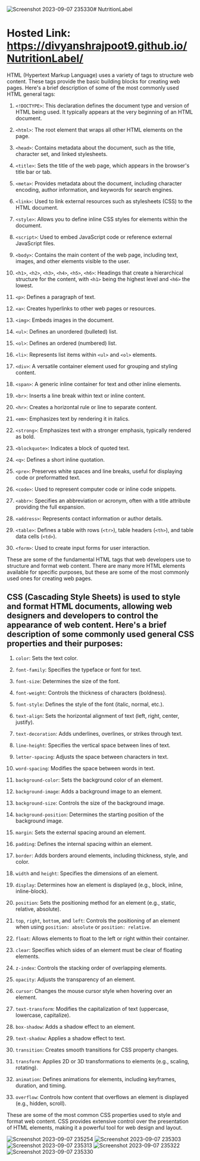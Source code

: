 ![Screenshot 2023-09-07 235330](https://github.com/divyanshrajpoot9/NutritionLabel/assets/114856467/f2a289f8-7a94-40bd-a88b-16317fb0aa77)# NutritionLabel

# Hosted Link: https://divyanshrajpoot9.github.io/NutritionLabel/
HTML (Hypertext Markup Language) uses a variety of tags to structure web content. These tags provide the basic building blocks for creating web pages. Here's a brief description of some of the most commonly used HTML general tags:

1. `<!DOCTYPE>`: This declaration defines the document type and version of HTML being used. It typically appears at the very beginning of an HTML document.

2. `<html>`: The root element that wraps all other HTML elements on the page.

3. `<head>`: Contains metadata about the document, such as the title, character set, and linked stylesheets.

4. `<title>`: Sets the title of the web page, which appears in the browser's title bar or tab.

5. `<meta>`: Provides metadata about the document, including character encoding, author information, and keywords for search engines.

6. `<link>`: Used to link external resources such as stylesheets (CSS) to the HTML document.

7. `<style>`: Allows you to define inline CSS styles for elements within the document.

8. `<script>`: Used to embed JavaScript code or reference external JavaScript files.

9. `<body>`: Contains the main content of the web page, including text, images, and other elements visible to the user.

10. `<h1>`, `<h2>`, `<h3>`, `<h4>`, `<h5>`, `<h6>`: Headings that create a hierarchical structure for the content, with `<h1>` being the highest level and `<h6>` the lowest.

11. `<p>`: Defines a paragraph of text.

12. `<a>`: Creates hyperlinks to other web pages or resources.

13. `<img>`: Embeds images in the document.

14. `<ul>`: Defines an unordered (bulleted) list.

15. `<ol>`: Defines an ordered (numbered) list.

16. `<li>`: Represents list items within `<ul>` and `<ol>` elements.

17. `<div>`: A versatile container element used for grouping and styling content.

18. `<span>`: A generic inline container for text and other inline elements.

19. `<br>`: Inserts a line break within text or inline content.

20. `<hr>`: Creates a horizontal rule or line to separate content.

21. `<em>`: Emphasizes text by rendering it in italics.

22. `<strong>`: Emphasizes text with a stronger emphasis, typically rendered as bold.

23. `<blockquote>`: Indicates a block of quoted text.

24. `<q>`: Defines a short inline quotation.

25. `<pre>`: Preserves white spaces and line breaks, useful for displaying code or preformatted text.

26. `<code>`: Used to represent computer code or inline code snippets.

27. `<abbr>`: Specifies an abbreviation or acronym, often with a title attribute providing the full expansion.

28. `<address>`: Represents contact information or author details.

29. `<table>`: Defines a table with rows (`<tr>`), table headers (`<th>`), and table data cells (`<td>`).

30. `<form>`: Used to create input forms for user interaction.

These are some of the fundamental HTML tags that web developers use to structure and format web content. There are many more HTML elements available for specific purposes, but these are some of the most commonly used ones for creating web pages.

## CSS (Cascading Style Sheets) is used to style and format HTML documents, allowing web designers and developers to control the appearance of web content. Here's a brief description of some commonly used general CSS properties and their purposes:

1. `color`: Sets the text color.

2. `font-family`: Specifies the typeface or font for text.

3. `font-size`: Determines the size of the font.

4. `font-weight`: Controls the thickness of characters (boldness).

5. `font-style`: Defines the style of the font (italic, normal, etc.).

6. `text-align`: Sets the horizontal alignment of text (left, right, center, justify).

7. `text-decoration`: Adds underlines, overlines, or strikes through text.

8. `line-height`: Specifies the vertical space between lines of text.

9. `letter-spacing`: Adjusts the space between characters in text.

10. `word-spacing`: Modifies the space between words in text.

11. `background-color`: Sets the background color of an element.

12. `background-image`: Adds a background image to an element.

13. `background-size`: Controls the size of the background image.

14. `background-position`: Determines the starting position of the background image.

15. `margin`: Sets the external spacing around an element.

16. `padding`: Defines the internal spacing within an element.

17. `border`: Adds borders around elements, including thickness, style, and color.

18. `width` and `height`: Specifies the dimensions of an element.

19. `display`: Determines how an element is displayed (e.g., block, inline, inline-block).

20. `position`: Sets the positioning method for an element (e.g., static, relative, absolute).

21. `top`, `right`, `bottom`, and `left`: Controls the positioning of an element when using `position: absolute` or `position: relative`.

22. `float`: Allows elements to float to the left or right within their container.

23. `clear`: Specifies which sides of an element must be clear of floating elements.

24. `z-index`: Controls the stacking order of overlapping elements.

25. `opacity`: Adjusts the transparency of an element.

26. `cursor`: Changes the mouse cursor style when hovering over an element.

27. `text-transform`: Modifies the capitalization of text (uppercase, lowercase, capitalize).

28. `box-shadow`: Adds a shadow effect to an element.

29. `text-shadow`: Applies a shadow effect to text.

30. `transition`: Creates smooth transitions for CSS property changes.

31. `transform`: Applies 2D or 3D transformations to elements (e.g., scaling, rotating).

32. `animation`: Defines animations for elements, including keyframes, duration, and timing.

33. `overflow`: Controls how content that overflows an element is displayed (e.g., hidden, scroll).

These are some of the most common CSS properties used to style and format web content. CSS provides extensive control over the presentation of HTML elements, making it a powerful tool for web design and layout.

![Screenshot 2023-09-07 235254](https://github.com/divyanshrajpoot9/NutritionLabel/assets/114856467/233379d5-5cf0-4747-80e2-cc46bf817dd8)
![Screenshot 2023-09-07 235303](https://github.com/divyanshrajpoot9/NutritionLabel/assets/114856467/15507420-7401-40a4-bb5f-12796205c170)
![Screenshot 2023-09-07 235313](https://github.com/divyanshrajpoot9/NutritionLabel/assets/114856467/bba671c2-2603-44c6-b268-fdccee0764c5)
![Screenshot 2023-09-07 235322](https://github.com/divyanshrajpoot9/NutritionLabel/assets/114856467/e5215791-a46e-4e11-8f5e-b2117d4058ee)
![Screenshot 2023-09-07 235330](https://github.com/divyanshrajpoot9/NutritionLabel/assets/114856467/e4e748b5-5893-4153-b53a-4317edeb77fa)
